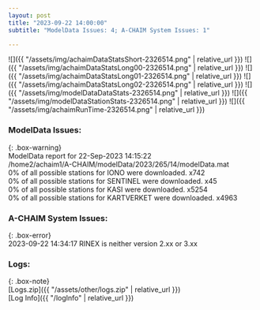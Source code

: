 ```yaml
---
layout: post
title: "2023-09-22 14:00:00"
subtitle: "ModelData Issues: 4; A-CHAIM System Issues: 1"

---
```


![]({{ "/assets/img/achaimDataStatsShort-2326514.png" | relative_url }})
![]({{ "/assets/img/achaimDataStatsLong00-2326514.png" | relative_url }})
![]({{ "/assets/img/achaimDataStatsLong01-2326514.png" | relative_url }})
![]({{ "/assets/img/achaimDataStatsLong02-2326514.png" | relative_url }})
![]({{ "/assets/img/modelDataDataStats-2326514.png" | relative_url }})
![]({{ "/assets/img/modelDataStationStats-2326514.png" | relative_url }})
![]({{ "/assets/img/achaimRunTime-2326514.png" | relative_url }})


### ModelData Issues:  
  
{: .box-warning}  
 ModelData report for 22-Sep-2023 14:15:22   
 /home2/achaim1/A-CHAIM/modelData/2023/265/14/modelData.mat   
 0% of all possible stations for IONO were downloaded. x742   
 0% of all possible stations for SENTINEL were downloaded. x45   
 0% of all possible stations for KASI were downloaded. x5254   
 0% of all possible stations for KARTVERKET were downloaded. x4963   
  
### A-CHAIM System Issues:  
  
{: .box-error}  
2023-09-22 14:34:17 RINEX is neither version 2.xx or 3.xx  

### Logs:  
  
{: .box-note}  
[Logs.zip]({{ "/assets/other/logs.zip" | relative_url }})  
[Log Info]({{ "/logInfo" | relative_url }})  
